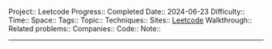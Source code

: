 Project:: Leetcode
Progress:: Completed
Date:: 2024-06-23
Difficulty:: 
Time:: 
Space:: 
Tags:: 
Topic:: 
Techniques:: 
Sites:: [Leetcode]()
Walkthrough:: 
Related problems:: 
Companies:: 
Code:: 
Note:: 

---
